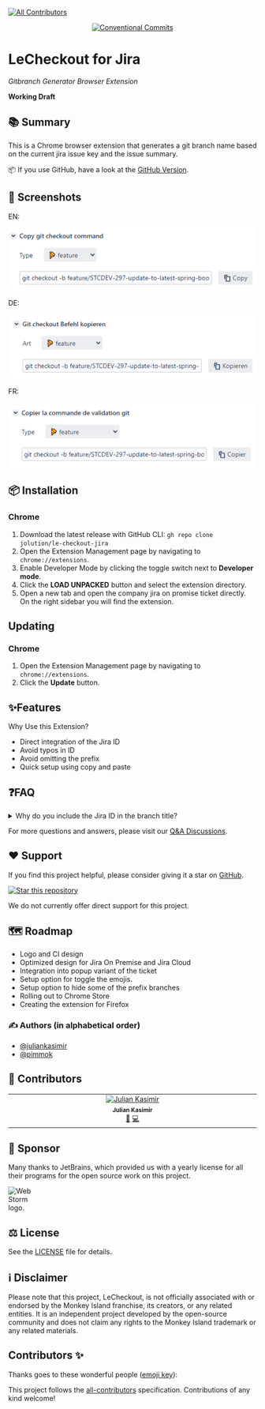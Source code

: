 [//]: # (<p align="center">)
<!-- ALL-CONTRIBUTORS-BADGE:START - Do not remove or modify this section -->
[![All Contributors](https://img.shields.io/badge/all_contributors-1-orange.svg?style=flat-square)](#contributors-)
<!-- ALL-CONTRIBUTORS-BADGE:END -->
[//]: # (    <img alt="Shows the banner of LeCheckout Jira, with its logo" src="./resources/svg/lecheckout.svg" width="700">)
[//]: # (</p>)

<div align="center">

[![Conventional Commits](https://img.shields.io/badge/Conventional%20Commits-1.0.0-%23FE5196?logo=conventionalcommits&logoColor=white)](https://conventionalcommits.org)

</div>

# LeCheckout for Jira

_Gitbranch Generator Browser Extension_

**Working Draft**

## 📚 Summary

This is a Chrome browser extension that generates a git branch name based on the current jira issue key and the issue
summary.

:package: If you use GitHub, have a look at the [GitHub Version](https://github.com/jolution/le-checkout-github).

## 🌟 Screenshots

EN:

![App Screenshot EN](screenshot.png)

DE:

![App Screenshot DE](screenshot2.png)

FR:

![App Screenshot FR](screenshot3.png)

## 📦 Installation

### Chrome

1. Download the latest release with GitHub CLI:
   `gh repo clone jolution/le-checkout-jira`
2. Open the Extension Management page by navigating to `chrome://extensions`.
3. Enable Developer Mode by clicking the toggle switch next to **Developer mode**.
4. Click the **LOAD UNPACKED** button and select the extension directory.
5. Open a new tab and open the company jira on promise ticket directly. On the right sidebar you will find the
   extension.

## Updating

### Chrome

1. Open the Extension Management page by navigating to `chrome://extensions`.
2. Click the **Update** button.

## ✨Features

Why Use this Extension?

- Direct integration of the Jira ID
- Avoid typos in ID
- Avoid omitting the prefix
- Quick setup using copy and paste

## ❓FAQ

<details>
<summary>Why do you include the Jira ID in the branch title?</summary>
<p>This allows us to make assignments more easily and, among other things, work with jira-prepare-commit-msg in projects.</p>
</details>

For more questions and answers, please visit our [Q&A Discussions](https://github.com/jolution/le-checkout-jira/discussions/categories/q-a).

## ❤️ Support

If you find this project helpful, please consider giving it a star on [GitHub](https://github.com/jolution/le-checkout-jira).

[![Star this repository](https://img.shields.io/github/stars/jolution/le-checkout-jira?style=social)](https://github.com/jolution/le-checkout-jira)

We do not currently offer direct support for this project.

## 🗺️ Roadmap

- Logo and CI design
- Optimized design for Jira On Premise and Jira Cloud
- Integration into popup variant of the ticket
- Setup option for toggle the emojis.
- Setup option to hide some of the prefix branches
- Rolling out to Chrome Store
- Creating the extension for Firefox

### ✍️ Authors (in alphabetical order)

- [@juliankasimir](https://www.github.com/juliankasimir)
- [@pimmok](https://www.github.com/pimmok)

## 🤝 Contributors

<!-- ALL-CONTRIBUTORS-LIST:START - Do not remove or modify this section -->
<!-- prettier-ignore-start -->
<!-- markdownlint-disable -->
<table>
  <tbody>
    <tr>
      <td align="center" valign="top" width="14.28%"><a href="https://github.com/juliankasimir"><img src="https://avatars.githubusercontent.com/u/120172350?v=4?s=100" width="100px;" alt="Julian Kasimir"/><br /><sub><b>Julian Kasimir</b></sub></a><br /><a href="#ideas-juliankasimir" title="Ideas, Planning, & Feedback">🤔</a> <a href="https://github.com/jolution/le-checkout-jira/commits?author=juliankasimir" title="Code">💻</a></td>
    </tr>
  </tbody>
</table>

<!-- markdownlint-restore -->
<!-- prettier-ignore-end -->

<!-- ALL-CONTRIBUTORS-LIST:END -->

## 💎 Sponsor

Many thanks to JetBrains, which provided us with a yearly license for all their programs for the open source work on this project.

<img style="max-width: 50px" width="50" src="https://resources.jetbrains.com/storage/products/company/brand/logos/WebStorm_icon.png" alt="WebStorm logo.">

## ⚖️ License

See the [LICENSE](LICENSE) file for details.

## ℹ️ Disclaimer

Please note that this project, LeCheckout, is not officially associated with or endorsed by the Monkey Island franchise, its creators, or any related entities. It is an independent project developed by the open-source community and does not claim any rights to the Monkey Island trademark or any related materials.

## Contributors ✨

Thanks goes to these wonderful people ([emoji key](https://allcontributors.org/docs/en/emoji-key)):

<!-- ALL-CONTRIBUTORS-LIST:START - Do not remove or modify this section -->
<!-- prettier-ignore-start -->
<!-- markdownlint-disable -->
<!-- markdownlint-restore -->
<!-- prettier-ignore-end -->
<!-- ALL-CONTRIBUTORS-LIST:END -->

This project follows the [all-contributors](https://github.com/all-contributors/all-contributors) specification. Contributions of any kind welcome!